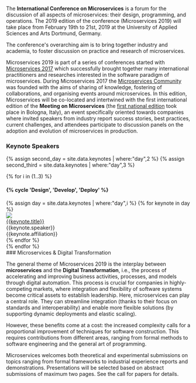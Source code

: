 The **International Conference on Microservices** is a forum for the discussion of all aspects of microservices: their design, programming, and operations. The 2019 edition of the conference (Microservices 2019) will take place from February 19th to 21st, 2019 at the University of Applied Sciences and Arts Dortmund, Germany.

The conference's overarching aim is to bring together industry and academia, to foster discussion on practice and research of microservices. 

Microservices 2019 is part of a series of conferences started with [Microservices 2017](https://www.conf-micro.services/2017/index.html) which successfully brought together many international practitioners and researches interested in the software paradigm of microservices. During Microservices 2017 the [Microservices Community](https://microservices.community) was founded with the aims of sharing of knowledge, fostering of collaborations, and organising events around microservices.
In this edition, Microservices will be co-located and intertwined with the first international edition of the **Meeting on Microservices** (the [first national edition](http://www.italianasoftware.com/mom2016_eng.html) took place in Bologna, Italy), an event specifically oriented towards companies where invited speakers from industry report success stories, best practices, current challenges, and attendees participate to discussion panels on the adoption and evolution of microservices in production.

### Keynote Speakers


{% assign second_day = site.data.keynotes | where:"day",2 %}
{% assign second_third = site.data.keynotes | where:"day",3 %}

{% for i in (1..3) %}
<div style="margin-left:0em;" class="row">
<p><h4>{% cycle 'Design', 'Develop', 'Deploy' %}</h4></p>
{% assign day = site.data.keynotes | where:"day",i %}
{% for keynote in day %}
<div class="col-xs-{% if day.size > 1 %}6{% else %}12{% endif %}">
<div class="row">
<div class="col-xs-{% if day.size > 1 %}4{% else %}2{% endif %}">
<img class="img-thumbnail" style="max-width:70px;height:auto;" src="/2019/assets/images/speakers/{{ keynote.image }}">
</div>
<div class="col-xs-{% if day.size > 1 %}8{% else %}10{% endif %}">
<a href="/2019/keynotes#{{ keynote.title|slugify }}">{{keynote.title}}</a><br>
  <span class="text-muted">{{keynote.speaker}}</span><br>
  <span class="text-muted">{{keynote.affiliation}}</span>
</div>  
</div>
</div>
{% endfor %}
</div>
{% endfor %}


<div markdown="1">
### Microservices & Digital Transformation

The general theme of Microservices 2019 is the interplay between **microservices** and the **Digital Transformation**, i.e., the process of accelerating and improving business activities, processes, and models through digital automation. This process is crucial for companies in highly-competing markets, where integration and flexibility of software systems become critical assets to establish leadership. Here, microservices can play a central role. They can streamline integration (thanks to their focus on standards and interoperability) and enable more flexible solutions (by supporting dynamic deployments and elastic scaling).

However, these benefits come at a cost: the increased complexity calls for a proportional improvement of techniques for software construction. This requires contributions from different areas, ranging from formal methods to software engineering and the general art of programming.

Microservices welcomes both theoretical and experimental submissions on topics ranging from formal frameworks to industrial experience reports and demonstrations. Presentations will be selected based on abstract submissions of maximum two pages. See the call for papers for details.
</div>